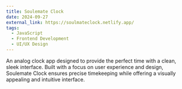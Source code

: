 ```yaml
---
title: Soulemate Clock
date: 2024-09-27
external_link: https://soulmateclock.netlify.app/
tags:
  - JavaScript
  - Frontend Development
  - UI/UX Design
---
```


An analog clock app designed to provide the perfect time with a clean, sleek interface. Built with a focus on user experience and design, Soulemate Clock ensures precise timekeeping while offering a visually appealing and intuitive interface.


<!--more-->